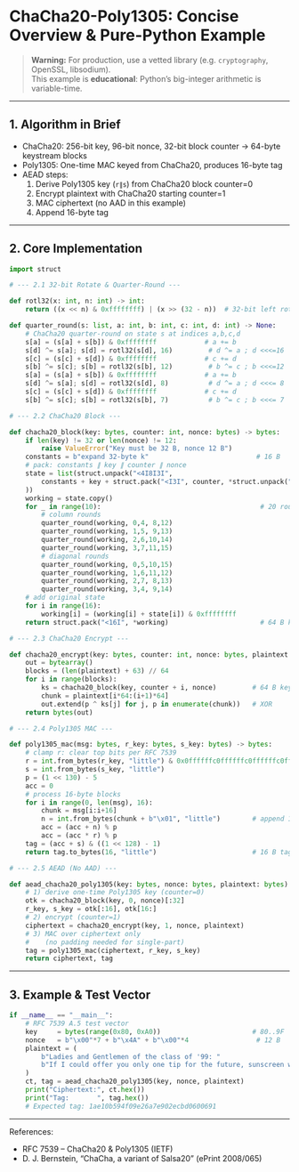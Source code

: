 # ChaCha20-Poly1305: Concise Overview & Pure-Python Example

> **Warning:** For production, use a vetted library (e.g. `cryptography`, OpenSSL, libsodium).  
> This example is **educational**: Python’s big-integer arithmetic is variable-time.

---

## 1. Algorithm in Brief

- ChaCha20: 256-bit key, 96-bit nonce, 32-bit block counter → 64-byte keystream blocks  
- Poly1305: One-time MAC keyed from ChaCha20, produces 16-byte tag  
- AEAD steps:
  1. Derive Poly1305 key (`r∥s`) from ChaCha20 block counter=0  
  2. Encrypt plaintext with ChaCha20 starting counter=1  
  3. MAC ciphertext (no AAD in this example)  
  4. Append 16-byte tag  

---

## 2. Core Implementation

```python
import struct

# --- 2.1 32-bit Rotate & Quarter-Round ---

def rotl32(x: int, n: int) -> int:
    return ((x << n) & 0xffffffff) | (x >> (32 - n))  # 32-bit left rotate

def quarter_round(s: list, a: int, b: int, c: int, d: int) -> None:
    # ChaCha20 quarter-round on state s at indices a,b,c,d
    s[a] = (s[a] + s[b]) & 0xffffffff            # a += b
    s[d] ^= s[a]; s[d] = rotl32(s[d], 16)         # d ^= a ; d <<<=16
    s[c] = (s[c] + s[d]) & 0xffffffff            # c += d
    s[b] ^= s[c]; s[b] = rotl32(s[b], 12)         # b ^= c ; b <<<=12
    s[a] = (s[a] + s[b]) & 0xffffffff            # a += b
    s[d] ^= s[a]; s[d] = rotl32(s[d], 8)          # d ^= a ; d <<<= 8
    s[c] = (s[c] + s[d]) & 0xffffffff            # c += d
    s[b] ^= s[c]; s[b] = rotl32(s[b], 7)          # b ^= c ; b <<<= 7
```

```python
# --- 2.2 ChaCha20 Block ---

def chacha20_block(key: bytes, counter: int, nonce: bytes) -> bytes:
    if len(key) != 32 or len(nonce) != 12:
        raise ValueError("Key must be 32 B, nonce 12 B")
    constants = b"expand 32-byte k"                           # 16 B
    # pack: constants ∥ key ∥ counter ∥ nonce
    state = list(struct.unpack("<4I8I3I",
        constants + key + struct.pack("<I3I", counter, *struct.unpack("<3I", nonce))
    ))
    working = state.copy()
    for _ in range(10):                                        # 20 rounds
        # column rounds
        quarter_round(working, 0,4, 8,12)
        quarter_round(working, 1,5, 9,13)
        quarter_round(working, 2,6,10,14)
        quarter_round(working, 3,7,11,15)
        # diagonal rounds
        quarter_round(working, 0,5,10,15)
        quarter_round(working, 1,6,11,12)
        quarter_round(working, 2,7, 8,13)
        quarter_round(working, 3,4, 9,14)
    # add original state
    for i in range(16):
        working[i] = (working[i] + state[i]) & 0xffffffff
    return struct.pack("<16I", *working)                       # 64 B keystream
```

```python
# --- 2.3 ChaCha20 Encrypt ---

def chacha20_encrypt(key: bytes, counter: int, nonce: bytes, plaintext: bytes) -> bytes:
    out = bytearray()
    blocks = (len(plaintext) + 63) // 64
    for i in range(blocks):
        ks = chacha20_block(key, counter + i, nonce)         # 64 B keystream block
        chunk = plaintext[i*64:(i+1)*64]
        out.extend(p ^ ks[j] for j, p in enumerate(chunk))   # XOR
    return bytes(out)
```

```python
# --- 2.4 Poly1305 MAC ---

def poly1305_mac(msg: bytes, r_key: bytes, s_key: bytes) -> bytes:
    # clamp r: clear top bits per RFC 7539
    r = int.from_bytes(r_key, "little") & 0x0ffffffc0ffffffc0ffffffc0fffffff
    s = int.from_bytes(s_key, "little")
    p = (1 << 130) - 5
    acc = 0
    # process 16-byte blocks
    for i in range(0, len(msg), 16):
        chunk = msg[i:i+16]
        n = int.from_bytes(chunk + b"\x01", "little")        # append 1 byte
        acc = (acc + n) % p
        acc = (acc * r) % p
    tag = (acc + s) & ((1 << 128) - 1)
    return tag.to_bytes(16, "little")                        # 16 B tag
```

```python
# --- 2.5 AEAD (No AAD) ---

def aead_chacha20_poly1305(key: bytes, nonce: bytes, plaintext: bytes):
    # 1) derive one-time Poly1305 key (counter=0)
    otk = chacha20_block(key, 0, nonce)[:32]
    r_key, s_key = otk[:16], otk[16:]
    # 2) encrypt (counter=1)
    ciphertext = chacha20_encrypt(key, 1, nonce, plaintext)
    # 3) MAC over ciphertext only
    #    (no padding needed for single‐part)
    tag = poly1305_mac(ciphertext, r_key, s_key)
    return ciphertext, tag
```

---

## 3. Example & Test Vector

```python
if __name__ == "__main__":
    # RFC 7539 A.5 test vector
    key     = bytes(range(0x80, 0xA0))                       # 80..9F
    nonce   = b"\x00"*7 + b"\x4A" + b"\x00"*4                 # 12 B
    plaintext = (
        b"Ladies and Gentlemen of the class of '99: "
        b"If I could offer you only one tip for the future, sunscreen would be it."
    )
    ct, tag = aead_chacha20_poly1305(key, nonce, plaintext)
    print("Ciphertext:", ct.hex())
    print("Tag:       ", tag.hex())
    # Expected tag: 1ae10b594f09e26a7e902ecbd0600691
```

---

References:  
- RFC 7539 – ChaCha20 & Poly1305 (IETF)  
- D. J. Bernstein, “ChaCha, a variant of Salsa20” (ePrint 2008/065)
